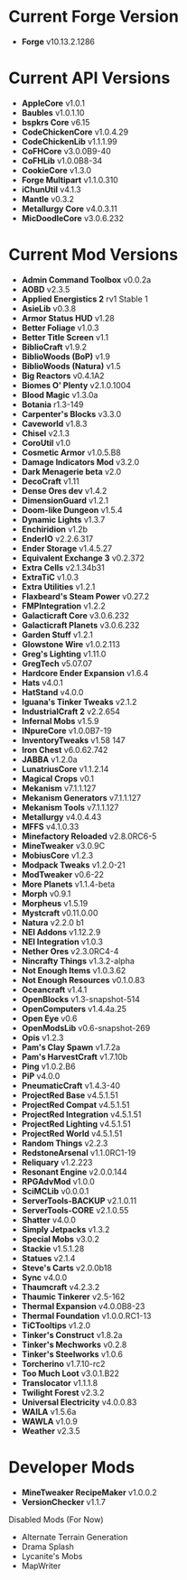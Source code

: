Current Forge Version
=
- **Forge** v10.13.2.1286

Current API Versions
=
- **AppleCore** v1.0.1
- **Baubles** v1.0.1.10
- **bspkrs Core** v6.15
- **CodeChickenCore** v1.0.4.29
- **CodeChickenLib** v1.1.1.99
- **CoFHCore** v3.0.0B9-40
- **CoFHLib** v1.0.0B8-34
- **CookieCore** v1.3.0
- **Forge Multipart** v1.1.0.310
- **iChunUtil** v4.1.3
- **Mantle** v0.3.2
- **Metallurgy Core** v4.0.3.11
- **MicDoodleCore** v3.0.6.232

Current Mod Versions
=
- **Admin Command Toolbox** v0.0.2a
- **AOBD** v2.3.5
- **Applied Energistics 2** rv1 Stable 1
- **AsieLib** v0.3.8
- **Armor Status HUD** v1.28
- **Better Foliage** v1.0.3
- **Better Title Screen** v1.1
- **BiblioCraft** v1.9.2
- **BiblioWoods (BoP)** v1.9
- **BiblioWoods (Natura)** v1.5
- **Big Reactors** v0.4.1A2
- **Biomes O' Plenty** v2.1.0.1004
- **Blood Magic** v1.3.0a
- **Botania** r1.3-149
- **Carpenter's Blocks** v3.3.0
- **Caveworld** v1.8.3
- **Chisel** v2.1.3
- **CoroUtil** v1.0
- **Cosmetic Armor** v1.0.5.B8
- **Damage Indicators Mod** v3.2.0
- **Dark Menagerie beta** v2.0
- **DecoCraft** v1.11
- **Dense Ores dev** v1.4.2
- **DimensionGuard** v1.2.1
- **Doom-like Dungeon** v1.5.4
- **Dynamic Lights** v1.3.7
- **Enchiridion** v1.2b
- **EnderIO** v2.2.6.317
- **Ender Storage** v1.4.5.27
- **Equivalent Exchange 3** v0.2.372
- **Extra Cells** v2.1.34b31
- **ExtraTiC** v1.0.3
- **Extra Utilities** v1.2.1
- **Flaxbeard's Steam Power** v0.27.2
- **FMPIntegration** v1.2.2
- **Galacticraft Core** v3.0.6.232
- **Galacticraft Planets** v3.0.6.232
- **Garden Stuff** v1.2.1
- **Glowstone Wire** v1.0.2.113
- **Greg's Lighting** v1.11.0
- **GregTech** v5.07.07
- **Hardcore Ender Expansion** v1.6.4
- **Hats** v4.0.1
- **HatStand** v4.0.0
- **Iguana's Tinker Tweaks** v2.1.2
- **IndustrialCraft 2** v2.2.654
- **Infernal Mobs** v1.5.9
- **INpureCore** v1.0.0B7-19
- **InventoryTweaks** v1.58 147
- **Iron Chest** v6.0.62.742
- **JABBA** v1.2.0a
- **LunatriusCore** v1.1.2.14
- **Magical Crops** v0.1
- **Mekanism** v7.1.1.127
- **Mekanism Generators** v7.1.1.127
- **Mekanism Tools** v7.1.1.127
- **Metallurgy** v4.0.4.43
- **MFFS** v4.1.0.33
- **Minefactory Reloaded** v2.8.0RC6-5
- **MineTweaker** v3.0.9C
- **MobiusCore** v1.2.3
- **Modpack Tweaks** v1.2.0-21
- **ModTweaker** v0.6-22
- **More Planets** v1.1.4-beta
- **Morph** v0.9.1
- **Morpheus** v1.5.19
- **Mystcraft** v0.11.0.00
- **Natura** v2.2.0 b1
- **NEI Addons** v1.12.2.9
- **NEI Integration** v1.0.3
- **Nether Ores** v2.3.0RC4-4
- **Nincrafty Things** v1.3.2-alpha
- **Not Enough Items** v1.0.3.62
- **Not Enough Resources** v0.1.0.83
- **Oceancraft** v1.4.1
- **OpenBlocks** v1.3-snapshot-514
- **OpenComputers** v1.4.4a.25
- **Open Eye** v0.6
- **OpenModsLib** v0.6-snapshot-269
- **Opis** v1.2.3
- **Pam's Clay Spawn** v1.7.2a
- **Pam's HarvestCraft** v1.7.10b
- **Ping** v1.0.2.B6
- **PiP** v4.0.0
- **PneumaticCraft** v1.4.3-40
- **ProjectRed Base** v4.5.1.51
- **ProjectRed Compat** v4.5.1.51
- **ProjectRed Integration** v4.5.1.51
- **ProjectRed Lighting** v4.5.1.51
- **ProjectRed World** v4.5.1.51
- **Random Things** v2.2.3
- **RedstoneArsenal** v1.1.0RC1-19
- **Reliquary** v1.2.223
- **Resonant Engine** v2.0.0.144
- **RPGAdvMod** v1.0.0
- **SciMCLib** v0.0.0.1
- **ServerTools-BACKUP** v2.1.0.11
- **ServerTools-CORE** v2.1.0.55
- **Shatter** v4.0.0
- **Simply Jetpacks** v1.3.2
- **Special Mobs** v3.0.2
- **Stackie** v1.5.1.28
- **Statues** v2.1.4
- **Steve's Carts** v2.0.0b18
- **Sync** v4.0.0
- **Thaumcraft** v4.2.3.2
- **Thaumic Tinkerer** v2.5-162
- **Thermal Expansion** v4.0.0B8-23
- **Thermal Foundation** v1.0.0.RC1-13
- **TiCTooltips** v1.2.0
- **Tinker's Construct** v1.8.2a
- **Tinker's Mechworks** v0.2.8
- **Tinker's Steelworks** v1.0.6
- **Torcherino** v1.7.10-rc2
- **Too Much Loot** v3.0.1.B22
- **Translocator** v1.1.1.8
- **Twilight Forest** v2.3.2
- **Universal Electricity** v4.0.0.83
- **WAILA** v1.5.6a
- **WAWLA** v1.0.9
- **Weather** v2.3.5

Developer Mods
=
- **MineTweaker RecipeMaker** v1.0.0.2
- **VersionChecker** v1.1.7

Disabled Mods (For Now)

- Alternate Terrain Generation
- Drama Splash
- Lycanite's Mobs
- MapWriter